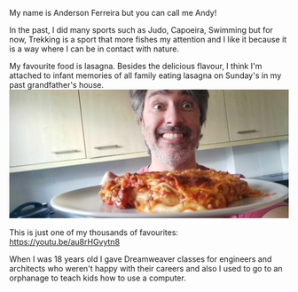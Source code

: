 My name is Anderson Ferreira but you can call me Andy! 

In the past, I did many sports such as Judo, Capoeira, Swimming but for now, Trekking is a sport that more fishes my attention and I like it because it is a way where I can be in contact with nature.

My favourite food is lasagna. Besides the delicious flavour, I think I'm attached to infant memories of all family eating lasagna on Sunday's in my past grandfather's house.
![lagsagna!](lagsagna.jpg)


This is just one of my thousands of favourites: https://youtu.be/au8rHGvytn8

When I was 18 years old I gave Dreamweaver classes for engineers and architects who weren't happy with their careers and also I used to go to an orphanage to teach kids how to use a computer.